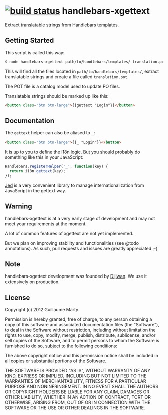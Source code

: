 [![build status](https://secure.travis-ci.org/gmarty/handlebars-xgettext.png)](http://travis-ci.org/gmarty/handlebars-xgettext)
handlebars-xgettext
===================

Extract translatable strings from Handlebars templates.

## Getting Started

This script is called this way:
```` bash
$ node handlebars-xgettext path/to/handlebars/templates/ translation.pot
````

This will find all the files located in `path/to/handlebars/templates/`, extract translatable strings and create a file called `translation.pot`.

The POT file is a catalog model used to update PO files.

Translatable strings should be marked up like this:
```` html
<button class="btn btn-large">{{gettext "Login"}}</button>
````

## Documentation

The `gettext` helper can also be aliased to `_`:
```` html
<button class="btn btn-large">{{_ "Login"}}</button>
````

It is up to you to define the i18n logic. But you should probably do something like this in your JavaScript:
```` javascript
Handlebars.registerHelper('_', function(key) {
  return i18n.gettext(key);
});
````

[Jed](http://slexaxton.github.com/Jed/) is a very convenient library to manage internationalization from JavaScript in the gettext way.

## Warning

handlebars-xgettext is at a very early stage of development and may not meet your requirements at the moment.

A lot of common features of xgettext are not yet implemented.

But we plan on improving stability and functionalities (see @todo annotations). As such, pull requests and issues are greatly appreciated ;-)

## Note

handlebars-xgettext development was founded by [Dijiwan](http://www.dijiwan.com/). We use it extensively on production.

## License

Copyright (c) 2012 Guillaume Marty

Permission is hereby granted, free of charge, to any person
obtaining a copy of this software and associated documentation
files (the "Software"), to deal in the Software without
restriction, including without limitation the rights to use,
copy, modify, merge, publish, distribute, sublicense, and/or sell
copies of the Software, and to permit persons to whom the
Software is furnished to do so, subject to the following
conditions:

The above copyright notice and this permission notice shall be
included in all copies or substantial portions of the Software.

THE SOFTWARE IS PROVIDED "AS IS", WITHOUT WARRANTY OF ANY KIND,
EXPRESS OR IMPLIED, INCLUDING BUT NOT LIMITED TO THE WARRANTIES
OF MERCHANTABILITY, FITNESS FOR A PARTICULAR PURPOSE AND
NONINFRINGEMENT. IN NO EVENT SHALL THE AUTHORS OR COPYRIGHT
HOLDERS BE LIABLE FOR ANY CLAIM, DAMAGES OR OTHER LIABILITY,
WHETHER IN AN ACTION OF CONTRACT, TORT OR OTHERWISE, ARISING
FROM, OUT OF OR IN CONNECTION WITH THE SOFTWARE OR THE USE OR
OTHER DEALINGS IN THE SOFTWARE.
